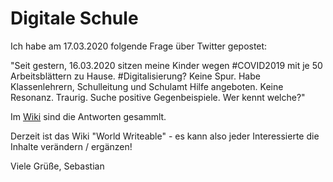 # Digitale Schule

Ich habe am 17.03.2020 folgende Frage über Twitter gepostet:

"Seit gestern, 16.03.2020 sitzen meine Kinder wegen #COVID2019 mit je 50 Arbeitsblättern zu Hause. #Digitalisierung? Keine Spur. Habe Klassenlehrern, Schulleitung und Schulamt Hilfe angeboten. Keine Resonanz. Traurig. Suche positive Gegenbeispiele. Wer kennt welche?"

Im [Wiki](https://github.com/SebastianApel/digitale-schule/wiki) sind die Antworten gesammlt.

Derzeit ist das Wiki "World Writeable" - es kann also jeder Interessierte die Inhalte verändern / ergänzen!

Viele Grüße,
Sebastian
